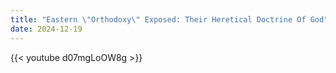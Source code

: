```yaml
---
title: "Eastern \"Orthodoxy\" Exposed: Their Heretical Doctrine Of God"
date: 2024-12-19
---
```


{{< youtube d07mgLoOW8g >}}
